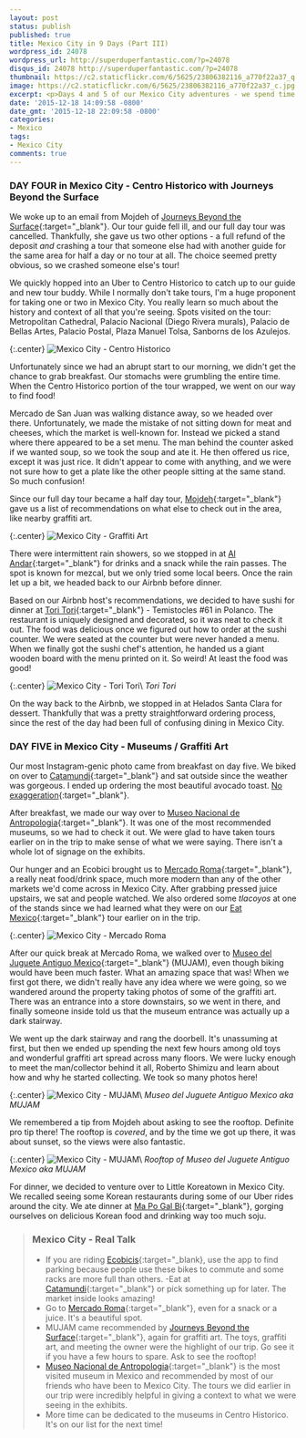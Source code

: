 ```yaml
---
layout: post
status: publish
published: true
title: Mexico City in 9 Days (Part III)
wordpress_id: 24078
wordpress_url: http://superduperfantastic.com/?p=24078
disqus_id: 24078 http://superduperfantastic.com/?p=24078
thumbnail: https://c2.staticflickr.com/6/5625/23806382116_a770f22a37_q.jpg
image: https://c2.staticflickr.com/6/5625/23806382116_a770f22a37_c.jpg
excerpt: <p>Days 4 and 5 of our Mexico City adventures - we spend time exploring Centro Historico with a guide from <a href="http://travelmexicocity.com.mx/" target="_blank">Journeys Beyond the Surface</a> and then checking out Museo Nacional de Antropologia and MUJAM.</p>
date: '2015-12-18 14:09:58 -0800'
date_gmt: '2015-12-18 22:09:58 -0800'
categories:
- Mexico
tags:
- Mexico City
comments: true
---
```

### DAY FOUR in Mexico City - Centro Historico with Journeys Beyond the Surface ###

We woke up to an email from Mojdeh of [Journeys Beyond the Surface](http://travelmexicocity.com.mx/){:target="_blank"}. Our tour guide fell ill, and our full day tour was cancelled. Thankfully, she gave us two other options - a full refund of the deposit *and* crashing a tour that someone else had with another guide for the same area for half a day or no tour at all. The choice seemed pretty obvious, so we crashed someone else's tour! 

We quickly hopped into an Uber to Centro Historico to catch up to our guide and new tour buddy. While I normally don't take tours, I'm a huge proponent for taking one or two in Mexico City. You really learn so much about the history and context of all that you're seeing. Spots visited on the tour: Metropolitan Cathedral, Palacio Nacional (Diego Rivera murals), Palacio de Bellas Artes, Palacio Postal, Plaza Manuel Tolsa, Sanborns de los Azulejos.

{:.center}
![Mexico City - Centro Historico](https://c2.staticflickr.com/6/5643/23536547660_f2ddc8eb0d_c.jpg "Mexico City - Centro Historico")

Unfortunately since we had an abrupt start to our morning, we didn't get the chance to grab breakfast. Our stomachs were grumbling the entire time. When the Centro Historico portion of the tour wrapped, we went on our way to find food!

Mercado de San Juan was walking distance away, so we headed over there. Unfortunately, we made the mistake of not sitting down for meat and cheeses, which the market is well-known for. Instead we picked a stand where there appeared to be a set menu. The man behind the counter asked if we wanted soup, so we took the soup and ate it. He then offered us rice, except it was just rice. It didn't appear to come with anything, and we were not sure how to get a plate like the other people sitting at the same stand. So much confusion! 

Since our full day tour became a half day tour, [Mojdeh](http://travelmexicocity.com.mx/){:target="_blank"} gave us a list of recommendations on what else to check out in the area, like nearby graffiti art. 

{:.center}
![Mexico City - Graffiti Art](https://c2.staticflickr.com/6/5625/23806382116_a770f22a37_c.jpg)

There were intermittent rain showers, so we stopped in at [Al Andar](http://www.yelp.com/biz/al-andar-m%C3%A9xico-3){:target="_blank"} for drinks and a snack while the rain passes. The spot is known for mezcal, but we only tried some local beers. Once the rain let up a bit, we headed back to our Airbnb before dinner.

Based on our Airbnb host's recommendations, we decided to have sushi for dinner at [Tori Tori](http://toritori.com.mx/){:target="_blank"} - Temistocles #61 in Polanco. The restaurant is uniquely designed and decorated, so it was neat to check it out. The food was delicious once we figured out how to order at the sushi counter. We were seated at the counter but were never handed a menu. When we finally got the sushi chef's attention, he handed us a giant wooden board with the menu printed on it. So weird! At least the food was good!

{:.center}
![Mexico City - Tori Tori](https://c1.staticflickr.com/1/739/23724247352_69613eeba1_c.jpg)\\
*Tori Tori*

On the way back to the Airbnb, we stopped in at Helados Santa Clara for dessert. Thankfully that was a pretty straightforward ordering process, since the rest of the day had been full of confusing dining in Mexico City.

### DAY FIVE in Mexico City - Museums / Graffiti Art ###

Our most Instagram-genic photo came from breakfast on day five. We biked on over to [Catamundi](http://catamundi.com){:target="_blank"} and sat outside since the weather was gorgeous. I ended up ordering the most beautiful avocado toast. [No exaggeration](https://www.instagram.com/p/9u2F6mOBmZ/?taken-by=superduperfantastic){:target="_blank"}.

After breakfast, we made our way over to [Museo Nacional de Antropologia](http://mna.inah.gob.mx/index.html){:target="_blank"}. It was one of the most recommended museums, so we had to check it out. We were glad to have taken tours earlier on in the trip to make sense of what we were saying. There isn't a whole lot of signage on the exhibits.

Our hunger and an Ecobici brought us to [Mercado Roma](http://mercadoroma.com/){:target="_blank"}, a really neat food/drink space, much more modern than any of the other markets we'd come across in Mexico City. After grabbing pressed juice upstairs, we sat and people watched. We also ordered some *tlacoyos* at one of the stands since we had learned what they were on our [Eat Mexico](http://eatmexico.com/){:target="_blank"} tour earlier on in the trip. 

{:.center}
![Mexico City - Mercado Roma](https://c1.staticflickr.com/1/582/23509525496_3901059689_c.jpg)

After our quick break at Mercado Roma, we walked over to [Museo del Juguete Antiguo Mexico](http://museodeljuguete.mx/){:target="_blank"} (MUJAM), even though biking would have been much faster. What an amazing space that was! When we first got there, we didn't really have any idea where we were going, so we wandered around the property taking photos of some of the graffiti art. There was an entrance into a store downstairs, so we went in there, and finally someone inside told us that the museum entrance was actually up a dark stairway.

We went up the dark stairway and rang the doorbell. It's unassuming at first, but then we ended up spending the next few hours among old toys and wonderful graffiti art spread across many floors. We were lucky enough to meet the man/collector behind it all, Roberto Shimizu and learn about how and why he started collecting. We took so many photos here!

{:.center}
![Mexico City - MUJAM](https://c1.staticflickr.com/1/678/23207376123_7e22a604f1_c.jpg)\\
*Museo del Juguete Antiguo Mexico aka MUJAM*

We remembered a tip from Mojdeh about asking to see the rooftop. Definite pro tip there! The rooftop is *covered*, and by the time we got up there, it was about sunset, so the views were also fantastic.

{:.center}
![Mexico City - MUJAM](https://c2.staticflickr.com/6/5806/23466253429_1345bd6fe0_c.jpg)\\
*Rooftop of Museo del Juguete Antiguo Mexico aka MUJAM*

For dinner, we decided to venture over to Little Koreatown in Mexico City. We recalled seeing some Korean restaurants during some of our Uber rides around the city. We ate dinner at [Ma Po Gal Bi](https://www.facebook.com/pages/Mapo-Gal-Bi/172045342930531?rf=436111446446597){:target="_blank"}, gorging ourselves on delicious Korean food and drinking way too much soju.

>### Mexico City - Real Talk ###
>- If you are riding [Ecobicis](www.ecobici.df.gob.mx/en){:target="_blank}, use the app to find parking because people use these bikes to commute and some racks are more full than others. 
>-Eat at [Catamundi](http://catamundi.com){:target="_blank"} or pick something up for later. The market inside looks amazing!
>- Go to [Mercado Roma](http://mercadoroma.com/){:target="_blank"}, even for a snack or a juice. It's a beautiful spot.
>- MUJAM came recommended by [Journeys Beyond the Surface](http://travelmexicocity.com.mx/){:target="_blank"}, again for graffiti art. The toys, graffiti art, and meeting the owner were the highlight of our trip. Go see it if you have a few hours to spare. Ask to see the rooftop!
>- [Museo Nacional de Antropologia](http://mna.inah.gob.mx/index.html){:target="_blank"} is the most visited museum in Mexico and recommended by most of our friends who have been to Mexico City. The tours we did earlier in our trip were incredibly helpful in giving a context to what we were seeing in the exhibits.
>- More time can be dedicated to the museums in Centro Historico. It's on our list for the next time!
